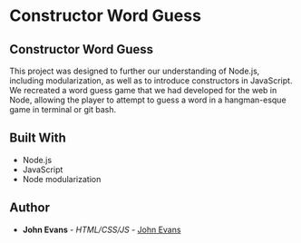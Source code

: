 # Constructor Word Guess
 
## Constructor Word Guess
This project was designed to further our understanding of Node.js, including modularization, as well as to introduce constructors in JavaScript.  We recreated a word guess game that we had developed for the web in Node, allowing the player to attempt to guess a word in a hangman-esque game in terminal or git bash.
 
 

## Built With
* Node.js
* JavaScript
* Node modularization
 
## Author
* **John Evans** - *HTML/CSS/JS* - [John Evans](https://github.com/evanjo03)

